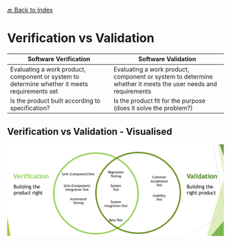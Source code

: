 [🔙 Back to Index](../index.md)

# Verification vs Validation

| Software Verification                                                                         | Software Validation                                                                                          |
|-----------------------------------------------------------------------------------------------|--------------------------------------------------------------------------------------------------------------|
| Evaluating a work product, component or system to determine whether it meets requirements set | Evaluating a work product, component or system to determine whether it meets the user needs and requirements |
| Is the product built according to specification?                                              | Is the product fit for the purpose (does it solve the problem?)                                              |

## Verification vs Validation - Visualised
![image1.png](assets/image1.png)